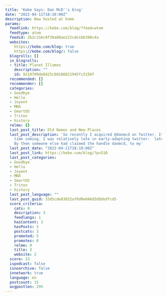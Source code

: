 ```yaml
---
title: 'Kebe Says: Dan McD''s blog'
date: "2022-04-11T18:10:00Z"
description: Now hosted at home
params:
  feedlink: https://kebe.com/blog/?feed=atom
  feedtype: atom
  feedid: 2b2c316c0f39a80ae222cde1bb398c4a
  websites:
    https://kebe.com/blog: true
    https://kebe.com/blog/: false
  blogrolls: []
  in_blogrolls:
  - title: Planet Illumos
    description: ""
    id: 9210799de8425c60186821945fc5156f
  recommended: []
  recommender: []
  categories:
  - Goodbye
  - Hello
  - Joyent
  - MNX
  - SmartOS
  - Triton
  - history
  relme: {}
  last_post_title: Old Names and New Places
  last_post_description: 'So recently I acquired @danmcd on Twitter. It was a long
    time coming. I was relatively late in early-adopting twitter:  late spring 2009.
    By then someone else had claimed the handle danmcd, to my'
  last_post_date: "2022-04-11T18:10:00Z"
  last_post_link: https://kebe.com/blog/?p=510
  last_post_categories:
  - Goodbye
  - Hello
  - Joyent
  - MNX
  - SmartOS
  - Triton
  - history
  last_post_language: ""
  last_post_guid: 33d5cde83032af8d0e046d5dbbbdfcd5
  score_criteria:
    cats: 0
    description: 3
    feedlangs: 1
    hasContent: 3
    hasPosts: 3
    postcats: 3
    promoted: 5
    promotes: 0
    relme: 0
    title: 3
    website: 2
  score: 23
  ispodcast: false
  isnoarchive: false
  innetwork: true
  language: en
  postcount: 15
  avgpostlen: 295
---
```

